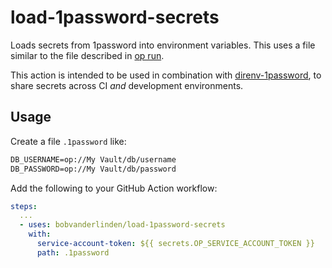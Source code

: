 # load-1password-secrets

Loads secrets from 1password into environment variables.
This uses a file similar to the file described in [op run](https://developer.1password.com/docs/cli/reference/commands/run).

This action is intended to be used in combination with [direnv-1password](https://github.com/tmatilai/direnv-1password), to share secrets across CI _and_ development environments.

## Usage

Create a file `.1password` like:

```txt
DB_USERNAME=op://My Vault/db/username
DB_PASSWORD=op://My Vault/db/password
```

Add the following to your GitHub Action workflow:

```yaml
steps:
  ...
  - uses: bobvanderlinden/load-1password-secrets
    with:
      service-account-token: ${{ secrets.OP_SERVICE_ACCOUNT_TOKEN }}
      path: .1password
```
